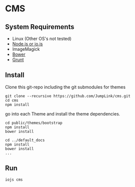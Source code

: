 # CMS
## System Requirements
* Linux (Other OS's not tested)
* [Node.js or io.js](https://github.com/creationix/nvm)
* ImageMagick
* [Bower](http://bower.io/)
* [Grunt](http://gruntjs.com/)

## Install

Clone this git-repo including the git submodules for themes

    git clone --recursive https://github.com/JumpLink/cms.git
    cd cms
    npm install

go into each Theme and install the theme dependencies.

    cd public/themes/bootstrap
    npm install
    bower install
    
    cd ../default_docs
    npm install
    bower install
    ...

## Run
    iojs cms
